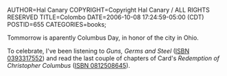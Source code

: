 AUTHOR=Hal Canary
COPYRIGHT=Copyright Hal Canary / ALL RIGHTS RESERVED
TITLE=Colombo
DATE=2006-10-08 17:24:59-05:00 (CDT)
POSTID=655
CATEGORIES=books;

Tommorrow is aparently Columbus Day, in honor of the city in Ohio.

To celebrate, I've been listening to _Guns, Germs and Steel_ ([ISBN 0393317552](http://search.barnesandnoble.com/booksearch/isbninquiry.asp?ISBN=0393317552)) and read the last couple of chapters of Card's _Redemption of Christopher Columbus_ ([ISBN 0812508645](http://search.barnesandnoble.com/booksearch/isbninquiry.asp?ISBN=0812508645)).
